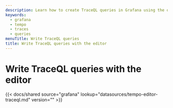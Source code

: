 ```yaml
---
description: Learn how to create TraceQL queries in Grafana using the query editor.
keywords:
  - grafana
  - tempo
  - traces
  - queries
menuTitle: Write TraceQL queries
title: Write TraceQL queries with the editor
---
```


# Write TraceQL queries with the editor

[//]: # 'Shared content for the TraceQL query editor'
[//]: # 'This content is located in /docs/sources/shared/datasources/tempo-editor-traceql.md'

{{< docs/shared source="grafana" lookup="datasources/tempo-editor-traceql.md" version="<GRAFANA VERSION>" >}}
